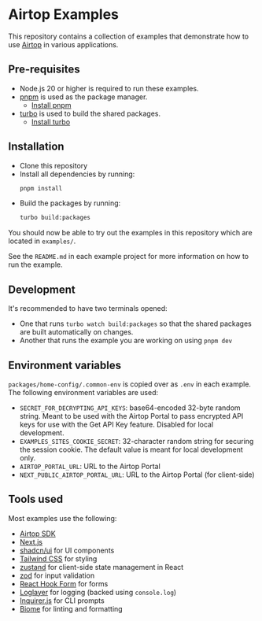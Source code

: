 # Airtop Examples

This repository contains a collection of examples that demonstrate how to use [Airtop](https://docs.airtop.ai/guides/getting-started/what-is-airtop)
in various applications.

## Pre-requisites

- Node.js 20 or higher is required to run these examples.
- [pnpm](https://pnpm.io/) is used as the package manager. 
  * [Install pnpm](https://pnpm.io/installation)
- [turbo](https://turbo.build/) is used to build the shared packages.
  * [Install turbo](https://turbo.build/docs/installation) 

## Installation

- Clone this repository
- Install all dependencies by running:
  ```bash
  pnpm install
  ```
- Build the packages by running:
  ```bash
  turbo build:packages
  ```

You should now be able to try out the examples in this repository which are located in `examples/`.

See the `README.md` in each example project for more information on how to run the example.

## Development

It's recommended to have two terminals opened:

- One that runs `turbo watch build:packages` so that the shared packages are built automatically on changes.
- Another that runs the example you are working on using `pnpm dev`

## Environment variables

`packages/home-config/.common-env` is copied over as `.env` in each example. The following environment variables are used:

- `SECRET_FOR_DECRYPTING_API_KEYS`: base64-encoded 32-byte random string.
  Meant to be used with the Airtop Portal to pass encrypted API keys for use with the Get API Key feature. Disabled for local development.
- `EXAMPLES_SITES_COOKIE_SECRET`: 32-character random string for securing the session cookie. The default value is meant for local development only.
- `AIRTOP_PORTAL_URL`: URL to the Airtop Portal
- `NEXT_PUBLIC_AIRTOP_PORTAL_URL`: URL to the Airtop Portal (for client-side)

## Tools used

Most examples use the following:

- [Airtop SDK](https://docs.airtop.ai/api-reference/airtop-api)
- [Next.js](https://nextjs.org/)
- [shadcn/ui](https://ui.shadcn.com/) for UI components
- [Tailwind CSS](https://tailwindcss.com/) for styling
- [zustand](https://github.com/pmndrs/zustand) for client-side state management in React
- [zod](https://zod.dev/) for input validation
- [React Hook Form](https://react-hook-form.com/) for forms
- [Loglayer](https://github.com/theogravity/loglayer) for logging (backed using `console.log`)
- [Inquirer.js](https://www.npmjs.com/package/inquirer) for CLI prompts
- [Biome](https://biomejs.dev/) for linting and formatting
